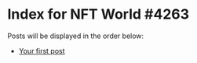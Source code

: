 # Index for NFT World #4263
Posts will be displayed in the order below:

- [Your first post](./001-first.md)

